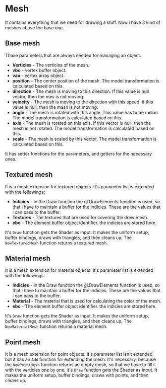 # Mesh

It contains everything that we need for drawing a stuff. Now i have 3 kind of meshes above the base one.

## Base mesh

Those parameters that are always needed for managing an object.

- **Verticies** - The verticies of the mesh.
- **vbo** - vertex buffer object.
- **vao** - vertex array object.
- **position** - The center position of the mesh. The model transformation is calculated based on this.
- **direction** - The mesh is moving to this direction. If this value is null vector, then the mes is not moving.
- **velocity** - The mesh is moving to the direction with this speed. if this value is null, then the mash is not moving.
- **angle** - The mesh is rotated with this angle. This value has to be radian. The model transformation is calculated based on this.
- **axis** - The mesh is rotated on this axis. If this vector is null, then the mesh is not rotated. The model transformation is calculated based on this.
- **scale** - The mesh is scaled by this vector. The model transformation is calculated based on this.

It has setter functions for the parameters, and getters for the necessary ones.

## Textured mesh

It is a mesh extension for textured objects. It's parameter list is extended with the followings:

- **Indicies** - In the Draw function the gl.DrawElements function is used, so that i have to maintain a buffer for the indicies. These are the values that i can pass to the buffer.
- **Textures** - The textures that are used for covering the drew mesh.
- **ebo** - The element buffer object identifier. the indicies are stored here.

It's `Draw` function gets the Shader as input. It makes the uniform setup, buffer bindings, draws with triangles, and then cleans up. The `NewTexturedMesh` function returns a textured mesh.

## Material mesh

It is a mesh extension for material objects. It's parameter list is extended with the followings:

- **Indicies** - In the Draw function the gl.DrawElements function is used, so that i have to maintain a buffer for the indicies. These are the values that i can pass to the buffer.
- **Material** - The material that is used for calculating the color of the mesh.
- **ebo** - The element buffer object identifier. the indicies are stored here.

It's `Draw` function gets the Shader as input. It makes the uniform setup, buffer bindings, draws with triangles, and then cleans up. The `NewMaterialMesh` function returns a material mesh.

## Point mesh

It is a mesh extension for point objects. It's parameter list isn't extended, but it has an `Add` function for extending the mesh. It's necessary, because the `NewPointMesh` function returns an empty mesh, so that we have to fill it with the verticies one by one. It's `Draw` function gets the Shader as input. It makes the uniform setup, buffer bindings, draws with points, and then cleans up.
